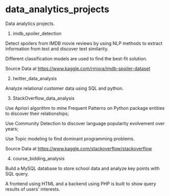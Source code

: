 # data_analytics_projects

Data analytics projects.

1. imdb_spoiler_detection

Detect spoilers from IMDB movie reviews by using NLP methods to extract information from text and discover text similarity.

Different classification models are used to find the best-fit solution.

Source Data at https://www.kaggle.com/rmisra/imdb-spoiler-dataset

2. twitter_data_analysis

Analyze relational customer data using SQL and python.

3. StackOverflow_data_analysis

Use Apriori algorithm to mine Frequent Patterns on Python package entities to discover their relationships; 

Use Community Detection to discover language popularity evolvement over years;

Use Topic modeling to find dominant programming problems.

Source Data at https://www.kaggle.com/stackoverflow/stackoverflow

4. course_bidding_analysis

Build a MySQL database to store school data and analyze key points with SQL query. 

A frontend using HTML and a backend using PHP is built to show query results of users' interests.
